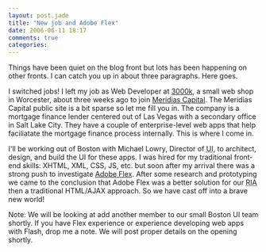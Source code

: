 ```yaml
---
layout: post.jade
title: "New job and Adobe Flex"
date: 2006-06-11 18:17
comments: true
categories:
---
```

Things have been quiet on the blog front but lots has been happening on other fronts. I can catch you up in about three paragraphs. Here goes.

I switched jobs! I left my job as Web Developer at [3000k][1], a small web shop in Worcester, about three weeks ago to join [Meridias Capital][2]. The Meridias Capital public site is a bit sparse so let me fill you in. The company is a mortgage finance lender centered out of Las Vegas with a secondary office in Salt Lake City. They have a couple of enterprise-level web apps that help faciliatate the mortgage finance process internally. This is where I come in.

 [1]: http://www.3000k.com
 [2]: http://www.meridiascapital.com

I'll be working out of Boston with Michael Lowry, Director of <acronym title="User Interface">UI</acronym>, to architect, design, and build the UI for these apps. I was hired for my traditional front-end skills: XHTML, XML, CSS, JS, etc. but soon after my arrival there was a strong push to investigate [Adobe Flex][3]. After some research and prototyping we came to the conclusion that Adobe Flex was a better solution for our <acronym title="Rich Internet Application">RIA</acronym> then a traditional HTML/AJAX approach. So we have cast off into a brave new world!

 [3]: http://www.adobe.com/products/flex/

Note: We will be looking at add another member to our small Boston UI team shortly. If you have Flex experience or experience developing web apps with Flash, drop me a note. We will post proper details on the opening shortly.
